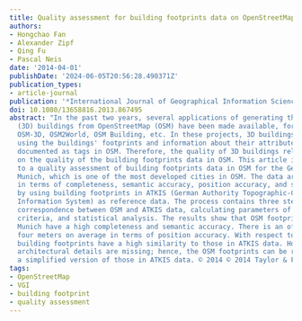 ```yaml
---
title: Quality assessment for building footprints data on OpenStreetMap
authors:
- Hongchao Fan
- Alexander Zipf
- Qing Fu
- Pascal Neis
date: '2014-04-01'
publishDate: '2024-06-05T20:56:28.490371Z'
publication_types:
- article-journal
publication: '*International Journal of Geographical Information Science*'
doi: 10.1080/13658816.2013.867495
abstract: "In the past two years, several applications of generating three-dimensional
  (3D) buildings from OpenStreetMap (OSM) have been made available, for instance,
  OSM-3D, OSM2World, OSM Building, etc. In these projects, 3D buildings are reconstructed
  using the buildings' footprints and information about their attributes, which are
  documented as tags in OSM. Therefore, the quality of 3D buildings relies strongly
  on the quality of the building footprints data in OSM. This article is dedicated
  to a quality assessment of building footprints data in OSM for the German city of
  Munich, which is one of the most developed cities in OSM. The data are evaluated
  in terms of completeness, semantic accuracy, position accuracy, and shape accuracy
  by using building footprints in ATKIS (German Authority Topographic-Cartographic
  Information System) as reference data. The process contains three steps: finding
  correspondence between OSM and ATKIS data, calculating parameters of the four quality
  criteria, and statistical analysis. The results show that OSM footprint data in
  Munich have a high completeness and semantic accuracy. There is an offset of about
  four meters on average in terms of position accuracy. With respect to shape, OSM
  building footprints have a high similarity to those in ATKIS data. However, some
  architectural details are missing; hence, the OSM footprints can be regarded as
  a simplified version of those in ATKIS data. © 2014 © 2014 Taylor & Francis."
tags:
- OpenStreetMap
- VGI
- building footprint
- quality assessment
---
```

